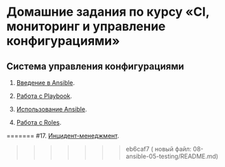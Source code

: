 # Домашние задания по курсу «CI, мониторинг и управление конфигурациями»

## Система управления конфигурациями

1. [Введение в Ansible](./08-ansible-01-base).

2. [Работа с Playbook](./08-ansible-02-playbook).

3. [Использование Ansible](./08-ansible-03-yandex).

4. [Работа с Roles](./08-ansible-04-role).

<!--- 
5. [Тестирование Roles](./08-ansible-05-testing).

6. [Создание собственных модулей](./08-ansible-06-module).

## Непрерывная разработка и интеграция

#7. [Жизненный цикл ПО](./09-ci-01-intro/README.md).

#8. [DevOps и SRE](./09-ci-02-devops/README.md).

#9. [Процессы CI/CD](./09-ci-03-cicd/README.md).

#10. [Jenkins](./09-ci-04-jenkins/README.md).

#11. [Teamcity](./09-ci-05-teamcity/README.md).

#12. [GitLab](./09-ci-06-gitlab/README.md).

## Системы мониторинга

#13. [Системы мониторинга](./10-monitoring-02-systems).

#14. [Средство визуализации Grafana](./10-monitoring-03-grafana).

#15. [Система сбора логов Elastic Stack](./10-monitoring-04-elk).

#16. [Платформа мониторинга Sentry](./10-monitoring-05-sentry).

<<<<<<< HEAD
--->
=======
#17. [Инцидент-менеджмент](/10-monitoring-06-incident-management).
>>>>>>> eb6caf7 (	новый файл:    08-ansible-05-testing/README.md)

